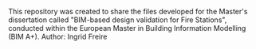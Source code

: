 This repository was created to share the files developed for the Master's dissertation called "BIM-based design validation for Fire Stations", conducted within the European Master in Building Information Modelling (BIM A+).
Author: Ingrid Freire
